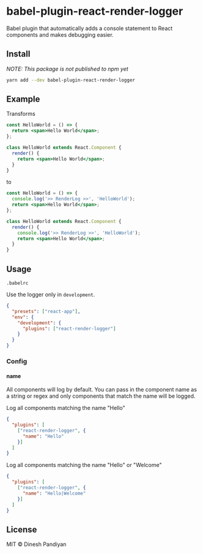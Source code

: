 # babel-plugin-react-render-logger

Babel plugin that automatically adds a console statement to React components and makes debugging easier.

## Install

_NOTE: This package is not published to npm yet_

```sh
yarn add --dev babel-plugin-react-render-logger
```

## Example

Transforms

```jsx
const HelloWorld = () => {
  return <span>Hello World</span>;
};

class HelloWorld extends React.Component {
  render() {
    return <span>Hello World</span>;
  }
}
```

to

```jsx
const HelloWorld = () => {
  console.log('>> RenderLog >>', 'HelloWorld');
  return <span>Hello World</span>;
};

class HelloWorld extends React.Component {
  render() {
    console.log('>> RenderLog >>', 'HelloWorld');
    return <span>Hello World</span>;
  }
}
```

## Usage

`.babelrc`

Use the logger only in `development`.

```json
{
  "presets": ["react-app"],
  "env": {
    "development": {
      "plugins": ["react-render-logger"]
    }
  }
}
```

### Config

#### name

All components will log by default. You can pass in the component name as a string or regex and only components that match the name will be logged.

Log all components matching the name "Hello"

```json
{
  "plugins": [
    ["react-render-logger", {
      "name": "Hello"
    }]
  ]
}
```

Log all components matching the name "Hello" or "Welcome"

```json
{
  "plugins": [
    ["react-render-logger", {
      "name": "Hello|Welcome"
    }]
  ]
}
```

## License

MIT © Dinesh Pandiyan
